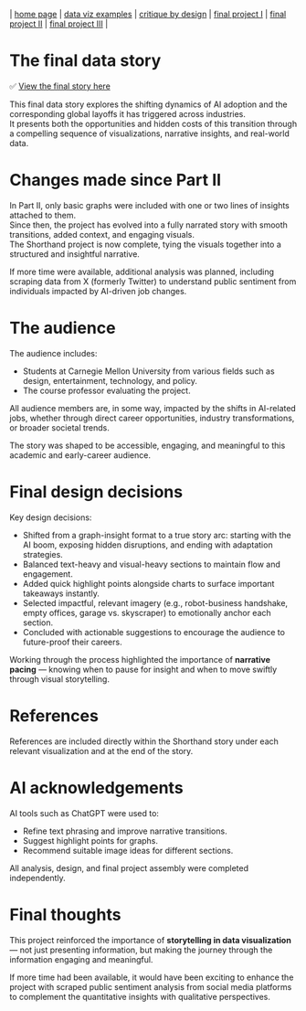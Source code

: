 | [home page](https://smadinen7.github.io/saipranav_tswd-portfolio/) | [data viz examples](dataviz-examples) | [critique by design](critique-by-design) | [final project I](final-project-part-one) | [final project II](final-project-part-two) | [final project III](final-project-part-three) |

# The final data story
✅ [View the final story here](https://preview.shorthand.com/kY1uY6TfQLl0o8St)

This final data story explores the shifting dynamics of AI adoption and the corresponding global layoffs it has triggered across industries.  
It presents both the opportunities and hidden costs of this transition through a compelling sequence of visualizations, narrative insights, and real-world data.

# Changes made since Part II
In Part II, only basic graphs were included with one or two lines of insights attached to them.  
Since then, the project has evolved into a fully narrated story with smooth transitions, added context, and engaging visuals.  
The Shorthand project is now complete, tying the visuals together into a structured and insightful narrative.

If more time were available, additional analysis was planned, including scraping data from X (formerly Twitter) to understand public sentiment from individuals impacted by AI-driven job changes.

# The audience
The audience includes:
- Students at Carnegie Mellon University from various fields such as design, entertainment, technology, and policy.
- The course professor evaluating the project.
  
All audience members are, in some way, impacted by the shifts in AI-related jobs, whether through direct career opportunities, industry transformations, or broader societal trends.

The story was shaped to be accessible, engaging, and meaningful to this academic and early-career audience.

# Final design decisions
Key design decisions:
- Shifted from a graph-insight format to a true story arc: starting with the AI boom, exposing hidden disruptions, and ending with adaptation strategies.
- Balanced text-heavy and visual-heavy sections to maintain flow and engagement.
- Added quick highlight points alongside charts to surface important takeaways instantly.
- Selected impactful, relevant imagery (e.g., robot-business handshake, empty offices, garage vs. skyscraper) to emotionally anchor each section.
- Concluded with actionable suggestions to encourage the audience to future-proof their careers.

Working through the process highlighted the importance of **narrative pacing** — knowing when to pause for insight and when to move swiftly through visual storytelling.

# References
References are included directly within the Shorthand story under each relevant visualization and at the end of the story.

# AI acknowledgements
AI tools such as ChatGPT were used to:
- Refine text phrasing and improve narrative transitions.
- Suggest highlight points for graphs.
- Recommend suitable image ideas for different sections.

All analysis, design, and final project assembly were completed independently.

# Final thoughts
This project reinforced the importance of **storytelling in data visualization** — not just presenting information, but making the journey through the information engaging and meaningful.  

If more time had been available, it would have been exciting to enhance the project with scraped public sentiment analysis from social media platforms to complement the quantitative insights with qualitative perspectives.
